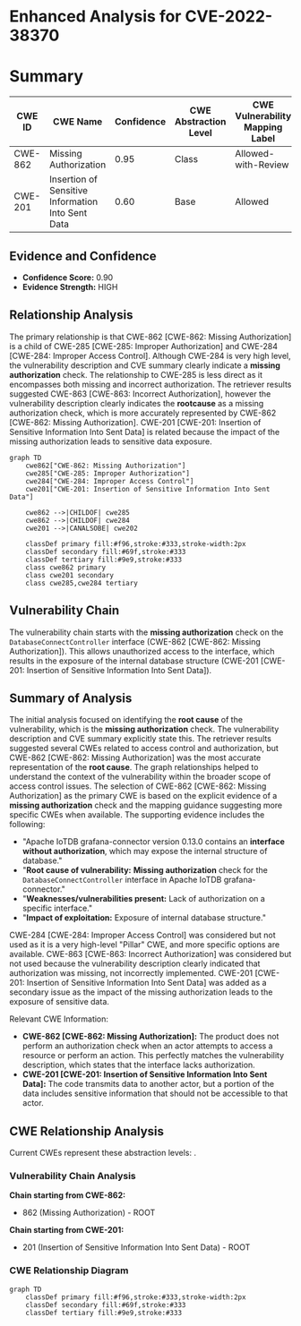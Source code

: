 # Enhanced Analysis for CVE-2022-38370

# Summary
| CWE ID | CWE Name | Confidence | CWE Abstraction Level | CWE Vulnerability Mapping Label | CWE-Vulnerability Mapping Notes |
|---|---|---|---|---|---|
| CWE-862 | Missing Authorization | 0.95 | Class | Allowed-with-Review | Primary CWE |
| CWE-201 | Insertion of Sensitive Information Into Sent Data | 0.60 | Base | Allowed | Secondary Candidate |

## Evidence and Confidence

*   **Confidence Score:** 0.90
*   **Evidence Strength:** HIGH

## Relationship Analysis
The primary relationship is that CWE-862 [CWE-862: Missing Authorization] is a child of CWE-285 [CWE-285: Improper Authorization] and CWE-284 [CWE-284: Improper Access Control]. Although CWE-284 is very high level, the vulnerability description and CVE summary clearly indicate a **missing authorization** check. The relationship to CWE-285 is less direct as it encompasses both missing and incorrect authorization. The retriever results suggested CWE-863 [CWE-863: Incorrect Authorization], however the vulnerability description clearly indicates the **rootcause** as a missing authorization check, which is more accurately represented by CWE-862 [CWE-862: Missing Authorization]. CWE-201 [CWE-201: Insertion of Sensitive Information Into Sent Data] is related because the impact of the missing authorization leads to sensitive data exposure.

```mermaid
graph TD
    cwe862["CWE-862: Missing Authorization"]
    cwe285["CWE-285: Improper Authorization"]
    cwe284["CWE-284: Improper Access Control"]
    cwe201["CWE-201: Insertion of Sensitive Information Into Sent Data"]

    cwe862 -->|CHILDOF| cwe285
    cwe862 -->|CHILDOF| cwe284
    cwe201 -->|CANALSOBE| cwe202

    classDef primary fill:#f96,stroke:#333,stroke-width:2px
    classDef secondary fill:#69f,stroke:#333
    classDef tertiary fill:#9e9,stroke:#333
    class cwe862 primary
    class cwe201 secondary
    class cwe285,cwe284 tertiary
```

## Vulnerability Chain
The vulnerability chain starts with the **missing authorization** check on the `DatabaseConnectController` interface (CWE-862 [CWE-862: Missing Authorization]). This allows unauthorized access to the interface, which results in the exposure of the internal database structure (CWE-201 [CWE-201: Insertion of Sensitive Information Into Sent Data]).

## Summary of Analysis
The initial analysis focused on identifying the **root cause** of the vulnerability, which is the **missing authorization** check. The vulnerability description and CVE summary explicitly state this. The retriever results suggested several CWEs related to access control and authorization, but CWE-862 [CWE-862: Missing Authorization] was the most accurate representation of the **root cause**.
The graph relationships helped to understand the context of the vulnerability within the broader scope of access control issues. The selection of CWE-862 [CWE-862: Missing Authorization] as the primary CWE is based on the explicit evidence of a **missing authorization** check and the mapping guidance suggesting more specific CWEs when available.
The supporting evidence includes the following:
- "Apache IoTDB grafana-connector version 0.13.0 contains an **interface without authorization**, which may expose the internal structure of database."
- "**Root cause of vulnerability:** **Missing authorization** check for the `DatabaseConnectController` interface in Apache IoTDB grafana-connector."
- "**Weaknesses/vulnerabilities present:** Lack of authorization on a specific interface."
- "**Impact of exploitation:** Exposure of internal database structure."

CWE-284 [CWE-284: Improper Access Control] was considered but not used as it is a very high-level "Pillar" CWE, and more specific options are available. CWE-863 [CWE-863: Incorrect Authorization] was considered but not used because the vulnerability description clearly indicated that authorization was missing, not incorrectly implemented. CWE-201 [CWE-201: Insertion of Sensitive Information Into Sent Data] was added as a secondary issue as the impact of the missing authorization leads to the exposure of sensitive data.

Relevant CWE Information:

*   **CWE-862 [CWE-862: Missing Authorization]:** The product does not perform an authorization check when an actor attempts to access a resource or perform an action. This perfectly matches the vulnerability description, which states that the interface lacks authorization.
*   **CWE-201 [CWE-201: Insertion of Sensitive Information Into Sent Data]:** The code transmits data to another actor, but a portion of the data includes sensitive information that should not be accessible to that actor.


## CWE Relationship Analysis

Current CWEs represent these abstraction levels: .


### Vulnerability Chain Analysis

**Chain starting from CWE-862:**
- 862 (Missing Authorization) - ROOT


**Chain starting from CWE-201:**
- 201 (Insertion of Sensitive Information Into Sent Data) - ROOT



### CWE Relationship Diagram

```mermaid
graph TD
    classDef primary fill:#f96,stroke:#333,stroke-width:2px
    classDef secondary fill:#69f,stroke:#333
    classDef tertiary fill:#9e9,stroke:#333
```